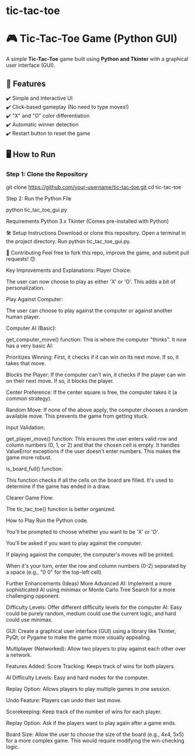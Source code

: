 # tic-tac-toe
# 🎮 Tic-Tac-Toe Game (Python GUI)

A simple **Tic-Tac-Toe** game built using **Python and Tkinter** with a graphical user interface (GUI).  

## 📌 Features
✔️ Simple and Interactive UI  
✔️ Click-based gameplay (No need to type moves!)  
✔️ "X" and "O" color differentiation  
✔️ Automatic winner detection  
✔️ Restart button to reset the game  

## 🖥️ How to Run
### **Step 1: Clone the Repository**

git clone https://github.com/your-username/tic-tac-toe.git
cd tic-tac-toe

Step 2: Run the Python File

python tic_tac_toe_gui.py

Requirements
Python 3.x
Tkinter (Comes pre-installed with Python)



🛠️ Setup Instructions
Download or clone this repository.
Open a terminal in the project directory.
Run python tic_tac_toe_gui.py.


🤝 Contributing
Feel free to fork this repo, improve the game, and submit pull requests! 😊




Key Improvements and Explanations:
Player Choice:

The user can now choose to play as either 'X' or 'O'. This adds a bit of personalization.

Play Against Computer:

The user can choose to play against the computer or against another human player.

Computer AI (Basic):

get_computer_move() function: This is where the computer "thinks". It now has a very basic AI:

Prioritizes Winning: First, it checks if it can win on its next move. If so, it takes that move.

Blocks the Player: If the computer can't win, it checks if the player can win on their next move. If so, it blocks the player.

Center Preference: If the center square is free, the computer takes it (a common strategy).

Random Move: If none of the above apply, the computer chooses a random available move. This prevents the game from getting stuck.

Input Validation:

get_player_move() function: This ensures the user enters valid row and column numbers (0, 1, or 2) and that the chosen cell is empty. It handles ValueError exceptions if the user doesn't enter numbers. This makes the game more robust.

is_board_full() function:

This function checks if all the cells on the board are filled. It's used to determine if the game has ended in a draw.

Clearer Game Flow:

The tic_tac_toe() function is better organized.

How to Play
Run the Python code.

You'll be prompted to choose whether you want to be 'X' or 'O'.

You'll be asked if you want to play against the computer.

If playing against the computer, the computer's moves will be printed.

When it's your turn, enter the row and column numbers (0-2) separated by a space (e.g., "0 0" for the top-left cell).

Further Enhancements (Ideas)
More Advanced AI: Implement a more sophisticated AI using minimax or Monte Carlo Tree Search for a more challenging opponent.

Difficulty Levels: Offer different difficulty levels for the computer AI. Easy could be purely random, medium could use the current logic, and hard could use minimax.

GUI: Create a graphical user interface (GUI) using a library like Tkinter, PyQt, or Pygame to make the game more visually appealing.

Multiplayer (Networked): Allow two players to play against each other over a network.


Features Added:
Score Tracking: Keeps track of wins for both players.

AI Difficulty Levels: Easy and hard modes for the computer.

Replay Option: Allows players to play multiple games in one session.

Undo Feature: Players can undo their last move.

Scorekeeping: Keep track of the number of wins for each player.

Replay Option: Ask if the players want to play again after a game ends.

Board Size: Allow the user to choose the size of the board (e.g., 4x4, 5x5) for a more complex game. This would require modifying the win-checking logic.
